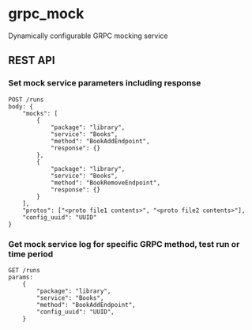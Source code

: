 # grpc_mock
Dynamically configurable GRPC mocking service


## REST API
### Set mock service parameters including response

```
POST /runs
body: {
    "mocks": [
        {
            "package": "library",
            "service": "Books",
            "method": "BookAddEndpoint",
            "response": {}
        },
        {
            "package": "library",
            "service": "Books",
            "method": "BookRemoveEndpoint",
            "response": {}
        }
    ],
    "protos": ["<proto file1 contents>", "<proto file2 contents>"],
    "config_uuid": "UUID"
}
```


### Get mock service log for specific GRPC method, test run or time period
```
GET /runs
params: 
    {
        "package": "library",
        "service": "Books",
        "method": "BookAddEndpoint",
        "config_uuid": "UUID",
    }
```
